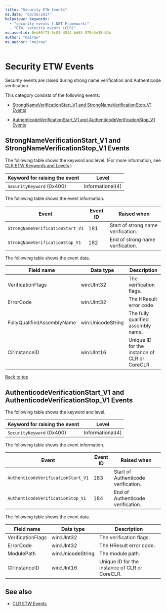 ```yaml
---
title: "Security ETW Events"
ms.date: "03/30/2017"
helpviewer_keywords: 
  - "security events [.NET Framework]"
  - "ETW, security events (CLR)"
ms.assetid: 0ed69f73-5c01-4514-bd63-979c6e38d41d
author: "mairaw"
ms.author: "mairaw"
---
```

# Security ETW Events
<a name="top"></a> Security events are raised during strong name verification and Authenticode verification.  
  
 This category consists of the following events:  
  
-   [StrongNameVerificationStart_V1 and StrongNameVerificationStop_V1 Events](#strongnameverificationstart_v1_and_strongnameverificationstop_v1_events)  
  
-   [AuthenticodeVerificationStart_V1 and AuthenticodeVerificationStop_V1 Events](#authenticodeverificationstart_v1_and_authenticodeverificationstop_v1_events)  
  
<a name="strongnameverificationstart_v1_and_strongnameverificationstop_v1_events"></a>   
## StrongNameVerificationStart_V1 and StrongNameVerificationStop_V1 Events  
 The following table shows the keyword and level. (For more information, see [CLR ETW Keywords and Levels](../../../docs/framework/performance/clr-etw-keywords-and-levels.md).)  
  
|Keyword for raising the event|Level|  
|-----------------------------------|-----------|  
|`SecurityKeyword` (0x400)|Informational(4)|  
  
 The following table shows the event information.  
  
|Event|Event ID|Raised when|  
|-----------|--------------|-----------------|  
|`StrongNameVerificationStart_V1`|181|Start of strong name verification.|  
|`StrongNameVerificationStop_V1`|182|End of strong name verification.|  
  
 The following table shows the event data.  
  
|Field name|Data type|Description|  
|----------------|---------------|-----------------|  
|VerificationFlags|win:UInt32|The verification flags.|  
|ErrorCode|win:UInt32|The HResult error code.|  
|FullyQualifiedAssemblyName|win:UnicodeString|The fully qualified assembly name.|  
|ClrInstanceID|win:UInt16|Unique ID for the instance of CLR or CoreCLR.|  
  
 [Back to top](#top)  
  
<a name="authenticodeverificationstart_v1_and_authenticodeverificationstop_v1_events"></a>   
## AuthenticodeVerificationStart_V1 and AuthenticodeVerificationStop_V1 Events  
 The following table shows the keyword and level.  
  
|Keyword for raising the event|Level|  
|-----------------------------------|-----------|  
|`SecurityKeyword` (0x400)|Informational(4)|  
  
 The following table shows the event information.  
  
|Event|Event ID|Raised when|  
|-----------|--------------|-----------------|  
|`AuthenticodeVerificationStart_V1`|183|Start of Authenticode verification.|  
|`AuthenticodeVerificationStop_V1`|184|End of Authenticode verification.|  
  
 The following table shows the event data.  
  
|Field name|Data type|Description|  
|----------------|---------------|-----------------|  
|VerificationFlags|win:UInt32|The verification flags.|  
|ErrorCode|win:UInt32|The HResult error code.|  
|ModulePath|win:UnicodeString|The module path.|  
|ClrInstanceID|win:UInt16|Unique ID for the instance of CLR or CoreCLR.|  
  
## See also
- [CLR ETW Events](../../../docs/framework/performance/clr-etw-events.md)
